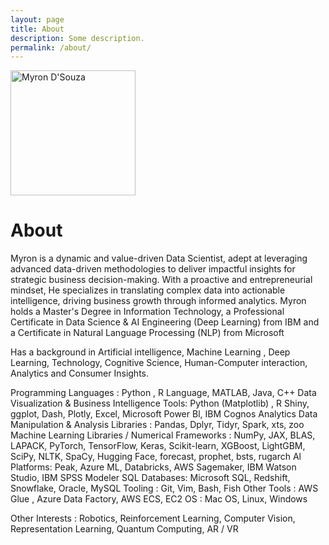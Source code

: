 ```yaml
---
layout: page
title: About
description: Some description.
permalink: /about/
---
```


<img class="img-rounded" src="https://avatars.githubusercontent.com/u/18439193?v=4" alt="Myron D'Souza" width="200">

# About

Myron is a dynamic and value-driven Data Scientist, adept at leveraging advanced data-driven methodologies to deliver impactful insights for strategic business decision-making. With a proactive and entrepreneurial mindset, He specializes in translating complex data into actionable intelligence, driving business growth through informed analytics.
Myron holds a Master's Degree in Information Technology, a Professional Certificate in Data Science & AI Engineering (Deep Learning) from IBM and a Certificate in Natural Language Processing (NLP) from Microsoft

Has a background in Artificial intelligence, Machine Learning , Deep Learning, Technology, Cognitive Science, Human-Computer interaction, Analytics and Consumer Insights.

Programming Languages : Python , R Language, MATLAB, Java, C++ 
Data Visualization & Business Intelligence Tools: Python (Matplotlib) , R Shiny, 
ggplot, Dash, Plotly, Excel, Microsoft Power Bl, IBM Cognos Analytics 
Data Manipulation & Analysis Libraries : Pandas, Dplyr, Tidyr, Spark, xts, zoo
Machine Learning Libraries / Numerical Frameworks : NumPy, JAX, BLAS, LAPACK, PyTorch, TensorFlow, Keras, Scikit-learn, XGBoost, LightGBM, SciPy, NLTK, SpaCy, Hugging Face, forecast, prophet, bsts, rugarch
Al Platforms: Peak, Azure ML, Databricks, AWS Sagemaker, IBM Watson Studio, 
IBM SPSS Modeler
SQL Databases: Microsoft SQL, Redshift, Snowflake, Oracle, MySQL
Tooling : Git, Vim, Bash, Fish
Other Tools : AWS Glue , Azure Data Factory, AWS ECS, EC2
OS : Mac OS, Linux, Windows

Other Interests : Robotics, Reinforcement Learning, Computer Vision, Representation Learning, Quantum Computing, AR / VR
